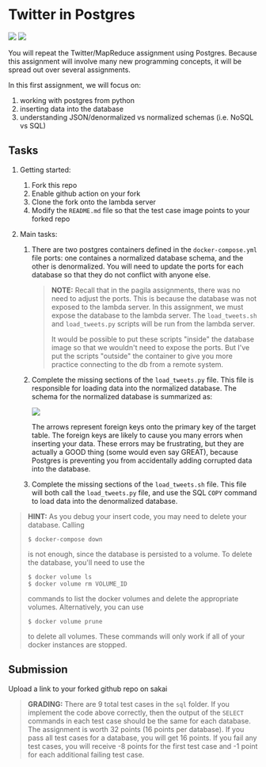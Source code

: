 # Twitter in Postgres
[![](https://github.com/kevinm126/twitter_postgres/workflows/tests_denormalized/badge.svg)](https://github.com/kevinm126/twitter_postgres/actions?query=workflow%3Atests)
[![](https://github.com/kevinm126/twitter_postgres/workflows/tests_normalized/badge.svg)](https://github.com/kevinm126/twitter_postgres/actions?query=workflow%3Atests)

You will repeat the Twitter/MapReduce assignment using Postgres.
Because this assignment will involve many new programming concepts,
it will be spread out over several assignments.

In this first assignment, we will focus on:
1. working with postgres from python
1. inserting data into the database
1. understanding JSON/denormalized vs normalized schemas (i.e. NoSQL vs SQL)

## Tasks

1. Getting started:

    1. Fork this repo
    1. Enable github action on your fork
    1. Clone the fork onto the lambda server
    1. Modify the `README.md` file so that the test case image points to your forked repo

1. Main tasks:

    1. There are two postgres containers defined in the `docker-compose.yml` file ports:
       one containes a normalized database schema, and the other is denormalized.
       You will need to update the ports for each database so that they do not conflict with anyone else.

       > **NOTE:**
       > Recall that in the pagila assignments, there was no need to adjust the ports.
       > This is because the database was not exposed to the lambda server.
       > In this assignment, we must expose the database to the lambda server.
       > The `load_tweets.sh` and `load_tweets.py` scripts will be run from the lambda server.
       >
       > It would be possible to put these scripts "inside" the database image so that we wouldn't need to expose the ports.
       > But I've put the scripts "outside" the container to give you more practice connecting to the db from a remote system.

    1. Complete the missing sections of the `load_tweets.py` file.
       This file is responsible for loading data into the normalized database.
       The schema for the normalized database is summarized as:

       <img src=twitter_schema.png />

       The arrows represent foreign keys onto the primary key of the target table.
       The foreign keys are likely to cause you many errors when inserting your data.
       These errors may be frustrating,
       but they are actually a GOOD thing (some would even say GREAT),
       because Postgres is preventing you from accidentally adding corrupted data into the database.

    1. Complete the missing sections of the `load_tweets.sh` file.
       This file will both call the `load_tweets.py` file,
       and use the SQL `COPY` command to load data into the denormalized database.

> **HINT:**
> As you debug your insert code, you may need to delete your database.
> Calling
> ```
> $ docker-compose down
> ```
> is not enough, since the database is persisted to a volume.
> To delete the database,
> you'll need to use the
> ```
> $ docker volume ls
> $ docker volume rm VOLUME_ID
> ```
> commands to list the docker volumes and delete the appropriate volumes.
> Alternatively, you can use
> ```
> $ docker volume prune
> ```
> to delete all volumes.
> These commands will only work if all of your docker instances are stopped.

## Submission

Upload a link to your forked github repo on sakai

> **GRADING:**
> There are 9 total test cases in the `sql` folder.
> If you implement the code above correctly,
> then the output of the `SELECT` commands in each test case should be the same for each database.
> The assignment is worth 32 points (16 points per database).
> If you pass all test cases for a database, you will get 16 points.
> If you fail any test cases, you will receive -8 points for the first test case and -1 point for each additional failing test case.

